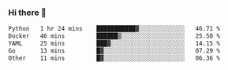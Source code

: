 ### Hi there 👋

<!--START_SECTION:waka-->

```txt
Python   1 hr 24 mins    ███████████▓░░░░░░░░░░░░░   46.71 %
Docker   46 mins         ██████▒░░░░░░░░░░░░░░░░░░   25.50 %
YAML     25 mins         ███▓░░░░░░░░░░░░░░░░░░░░░   14.15 %
Go       13 mins         █▓░░░░░░░░░░░░░░░░░░░░░░░   07.29 %
Other    11 mins         █▓░░░░░░░░░░░░░░░░░░░░░░░   06.36 %
```

<!--END_SECTION:waka-->

<!--
**jerry-shao/jerry-shao** is a ✨ _special_ ✨ repository because its `README.md` (this file) appears on your GitHub profile.

Here are some ideas to get you started:

- 🔭 I’m currently working on ...
- 🌱 I’m currently learning ...
- 👯 I’m looking to collaborate on ...
- 🤔 I’m looking for help with ...
- 💬 Ask me about ...
- 📫 How to reach me: ...
- 😄 Pronouns: ...
- ⚡ Fun fact: ...
-->
